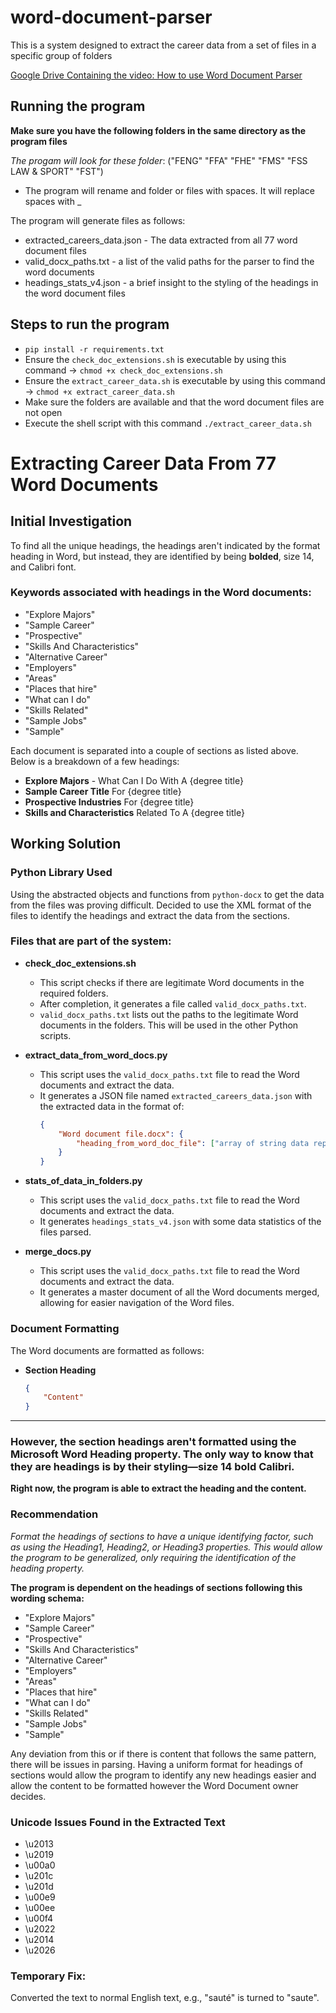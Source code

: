# word-document-parser
This is a system designed to extract the career data from a set of files in a specific group of folders

[Google Drive Containing the video: How to use Word Document Parser](https://drive.google.com/drive/folders/19KgD7RcTyoxqcowNCyk70GsX_SonMtjU?usp=sharing)

## Running the program

**Make sure you have the following folders in the same directory as the program files**

*The progam will look for these folder*:
("FENG" "FFA" "FHE" "FMS" "FSS LAW & SPORT" "FST")

- The program will rename and folder or files with spaces. It will replace spaces with _ 

The program will generate files as follows:

- extracted_careers_data.json - The data extracted from all 77 word document files
- valid_docx_paths.txt - a list of the valid paths for the parser to find the word documents
- headings_stats_v4.json - a brief insight to the styling of the headings in the word document files

## Steps to run the program

- `pip install -r requirements.txt`
- Ensure the `check_doc_extensions.sh` is executable by using this command -> `chmod +x check_doc_extensions.sh`
- Ensure the `extract_career_data.sh` is executable by using this command -> `chmod +x extract_career_data.sh`
- Make sure the folders are available and that the word document files are not open
- Execute the shell script with this command `./extract_career_data.sh`

# Extracting Career Data From 77 Word Documents

## Initial Investigation

To find all the unique headings, the headings aren't indicated by the format heading in Word, but instead, they are identified by being **bolded**, size 14, and Calibri font.

### Keywords associated with headings in the Word documents:

- "Explore Majors"
- "Sample Career"
- "Prospective"
- "Skills And Characteristics"
- "Alternative Career"
- "Employers"
- "Areas"
- "Places that hire"
- "What can I do"
- "Skills Related"
- "Sample Jobs"
- "Sample"

Each document is separated into a couple of sections as listed above. Below is a breakdown of a few headings:

- **Explore Majors** - What Can I Do With A {degree title}
- **Sample Career Title** For {degree title}
- **Prospective Industries** For {degree title}
- **Skills and Characteristics** Related To A {degree title}

## Working Solution

### Python Library Used

Using the abstracted objects and functions from `python-docx` to get the data from the files was proving difficult. Decided to use the XML format of the files to identify the headings and extract the data from the sections.

### Files that are part of the system:

- **check_doc_extensions.sh**
  - This script checks if there are legitimate Word documents in the required folders.
  - After completion, it generates a file called `valid_docx_paths.txt`.
  - `valid_docx_paths.txt` lists out the paths to the legitimate Word documents in the folders. This will be used in the other Python scripts.

- **extract_data_from_word_docs.py**
  - This script uses the `valid_docx_paths.txt` file to read the Word documents and extract the data.
  - It generates a JSON file named `extracted_careers_data.json` with the extracted data in the format of:
    ```json
    {
        "Word document file.docx": {
            "heading_from_word_doc_file": ["array of string data representing the data for each section"]
        }
    }
    ```

- **stats_of_data_in_folders.py**
  - This script uses the `valid_docx_paths.txt` file to read the Word documents and extract the data.
  - It generates `headings_stats_v4.json` with some data statistics of the files parsed.

- **merge_docs.py**
  - This script uses the `valid_docx_paths.txt` file to read the Word documents and extract the data.
  - It generates a master document of all the Word documents merged, allowing for easier navigation of the Word files.

### Document Formatting

The Word documents are formatted as follows:

- **Section Heading**
  ```json
  {
      "Content"
  }

----

### However, the section headings aren't formatted using the Microsoft Word Heading property. The only way to know that they are headings is by their styling—size 14 bold Calibri.

**Right now, the program is able to extract the heading and the content.**

### **Recommendation**

*Format the headings of sections to have a unique identifying factor, such as using the Heading1, Heading2, or Heading3 properties. This would allow the program to be generalized, only requiring the identification of the heading property.*

**The program is dependent on the headings of sections following this wording schema:**

- "Explore Majors"
- "Sample Career"
- "Prospective"
- "Skills And Characteristics"
- "Alternative Career"
- "Employers"
- "Areas"
- "Places that hire"
- "What can I do"
- "Skills Related"
- "Sample Jobs"
- "Sample"

Any deviation from this or if there is content that follows the same pattern, there will be issues in parsing. Having a uniform format for headings of sections would allow the program to identify any new headings easier and allow the content to be formatted however the Word Document owner decides.

### Unicode Issues Found in the Extracted Text

- \u2013
- \u2019
- \u00a0
- \u201c
- \u201d
- \u00e9
- \u00ee
- \u00f4
- \u2022
- \u2014
- \u2026

### Temporary Fix:

Converted the text to normal English text, e.g., "sauté" is turned to "saute".
